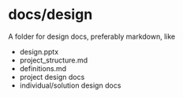 # docs/design #

A folder for design docs, preferably markdown, like 
- design.pptx
- project_structure.md
- definitions.md
- project design docs
- individual/solution design docs